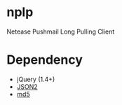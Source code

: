 nplp
====

Netease Pushmail Long Pulling Client

# Dependency

* jQuery (1.4+)
* [JSON2](https://github.com/douglascrockford/JSON-js/blob/master/json2.js)
* [md5](http://pajhome.org.uk/crypt/md5/md5.html)
